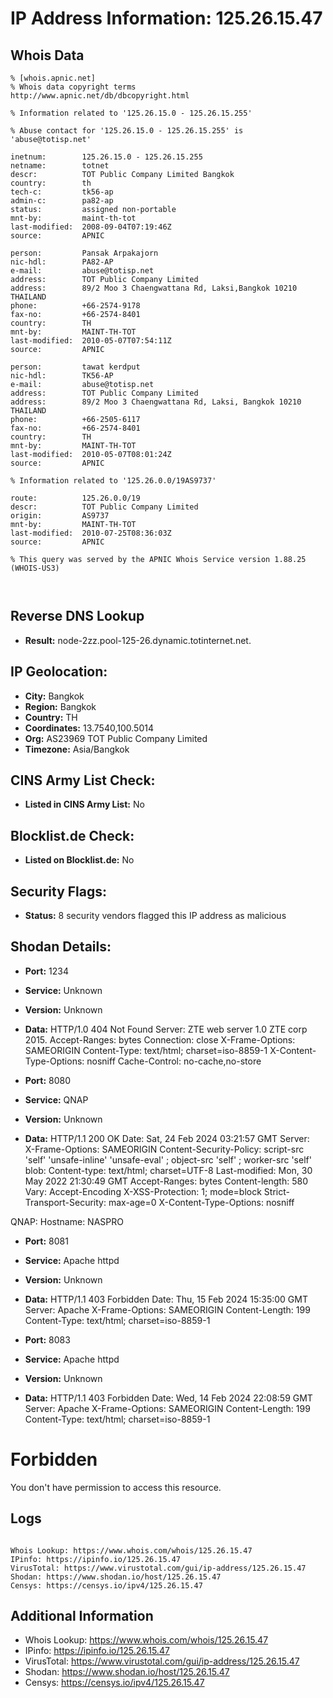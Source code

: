 # IP Address Information: 125.26.15.47

## Whois Data
```
% [whois.apnic.net]
% Whois data copyright terms    http://www.apnic.net/db/dbcopyright.html

% Information related to '125.26.15.0 - 125.26.15.255'

% Abuse contact for '125.26.15.0 - 125.26.15.255' is 'abuse@totisp.net'

inetnum:        125.26.15.0 - 125.26.15.255
netname:        totnet
descr:          TOT Public Company Limited Bangkok
country:        th
tech-c:         tk56-ap
admin-c:        pa82-ap
status:         assigned non-portable
mnt-by:         maint-th-tot
last-modified:  2008-09-04T07:19:46Z
source:         APNIC

person:         Pansak Arpakajorn
nic-hdl:        PA82-AP
e-mail:         abuse@totisp.net
address:        TOT Public Company Limited
address:        89/2 Moo 3 Chaengwattana Rd, Laksi,Bangkok 10210 THAILAND
phone:          +66-2574-9178
fax-no:         +66-2574-8401
country:        TH
mnt-by:         MAINT-TH-TOT
last-modified:  2010-05-07T07:54:11Z
source:         APNIC

person:         tawat kerdput
nic-hdl:        TK56-AP
e-mail:         abuse@totisp.net
address:        TOT Public Company Limited
address:        89/2 Moo 3 Chaengwattana Rd, Laksi, Bangkok 10210 THAILAND
phone:          +66-2505-6117
fax-no:         +66-2574-8401
country:        TH
mnt-by:         MAINT-TH-TOT
last-modified:  2010-05-07T08:01:24Z
source:         APNIC

% Information related to '125.26.0.0/19AS9737'

route:          125.26.0.0/19
descr:          TOT Public Company Limited
origin:         AS9737
mnt-by:         MAINT-TH-TOT
last-modified:  2010-07-25T08:36:03Z
source:         APNIC

% This query was served by the APNIC Whois Service version 1.88.25 (WHOIS-US3)



```
## Reverse DNS Lookup
- **Result:** node-2zz.pool-125-26.dynamic.totinternet.net.

## IP Geolocation:
- **City:** Bangkok
- **Region:** Bangkok
- **Country:** TH
- **Coordinates:** 13.7540,100.5014
- **Org:** AS23969 TOT Public Company Limited
- **Timezone:** Asia/Bangkok

## CINS Army List Check:
- **Listed in CINS Army List:** 
No

## Blocklist.de Check:
- **Listed on Blocklist.de:** 
No

## Security Flags:
- **Status:** 8 security vendors flagged this IP address as malicious

## Shodan Details:
- **Port:** 1234
- **Service:** Unknown
- **Version:** Unknown
- **Data:** HTTP/1.0 404 Not Found
Server: ZTE web server 1.0 ZTE corp 2015.
Accept-Ranges: bytes
Connection: close
X-Frame-Options: SAMEORIGIN
Content-Type: text/html; charset=iso-8859-1
X-Content-Type-Options: nosniff
Cache-Control: no-cache,no-store



- **Port:** 8080
- **Service:** QNAP
- **Version:** Unknown
- **Data:** HTTP/1.1 200 OK
Date: Sat, 24 Feb 2024 03:21:57 GMT
Server:  
X-Frame-Options: SAMEORIGIN
Content-Security-Policy: script-src 'self' 'unsafe-inline' 'unsafe-eval' ; object-src 'self' ; worker-src 'self' blob:
Content-type: text/html; charset=UTF-8
Last-modified: Mon, 30 May 2022 21:30:49 GMT
Accept-Ranges: bytes
Content-length: 580
Vary: Accept-Encoding
X-XSS-Protection: 1; mode=block
Strict-Transport-Security: max-age=0
X-Content-Type-Options: nosniff


QNAP:
  Hostname: NASPRO


- **Port:** 8081
- **Service:** Apache httpd
- **Version:** Unknown
- **Data:** HTTP/1.1 403 Forbidden
Date: Thu, 15 Feb 2024 15:35:00 GMT
Server: Apache
X-Frame-Options: SAMEORIGIN
Content-Length: 199
Content-Type: text/html; charset=iso-8859-1



- **Port:** 8083
- **Service:** Apache httpd
- **Version:** Unknown
- **Data:** HTTP/1.1 403 Forbidden
Date: Wed, 14 Feb 2024 22:08:59 GMT
Server: Apache
X-Frame-Options: SAMEORIGIN
Content-Length: 199
Content-Type: text/html; charset=iso-8859-1

<!DOCTYPE HTML PUBLIC "-//IETF//DTD HTML 2.0//EN">
<html><head>
<title>403 Forbidden</title>
</head><body>
<h1>Forbidden</h1>
<p>You don't have permission to access this resource.</p>
</body></html>


## Logs
```

Whois Lookup: https://www.whois.com/whois/125.26.15.47
IPinfo: https://ipinfo.io/125.26.15.47
VirusTotal: https://www.virustotal.com/gui/ip-address/125.26.15.47
Shodan: https://www.shodan.io/host/125.26.15.47
Censys: https://censys.io/ipv4/125.26.15.47

```
## Additional Information
- Whois Lookup: https://www.whois.com/whois/125.26.15.47
- IPinfo: https://ipinfo.io/125.26.15.47
- VirusTotal: https://www.virustotal.com/gui/ip-address/125.26.15.47
- Shodan: https://www.shodan.io/host/125.26.15.47
- Censys: https://censys.io/ipv4/125.26.15.47

